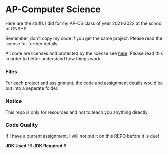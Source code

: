 # AP-Computer Science

Here are the stuffs I did for my AP-CS class of year 2021-2022 at the school of GNSHS.

Remember, don't copy my code if you get the same project. Please read the license for further details.

All code are licenses and protected by the license see [here](./LICENSE.md). Please read this in order to better understand how things work.

### Files
For each project and assignment, the code and assignment details would be put into a seperate folder.

### Notice

This repo is only for resources and not to teach you anything directly.

### Code Quality

If I have a current assignment, I will not put it on this REPO before it is due!

**JDK Used** 16
**JDK Required** 8
